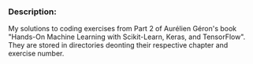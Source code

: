 ### Description:
My solutions to coding exercises from Part 2 of Aurélien Géron's book "Hands-On Machine Learning with Scikit-Learn, Keras, and TensorFlow". They are stored in directories deonting their respective chapter and exercise number.

